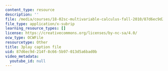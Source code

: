 ```yaml
---
content_type: resource
description: ''
file: /media/courses/18-02sc-multivariable-calculus-fall-2010/87d6ec9d214f8c665b97013d5a6bad0b_6paZkmBMZwQ.srt
file_type: application/x-subrip
learning_resource_types: []
license: https://creativecommons.org/licenses/by-nc-sa/4.0/
ocw_type: OCWFile
resourcetype: Other
title: 3play caption file
uid: 87d6ec9d-214f-8c66-5b97-013d5a6bad0b
video_metadata:
  youtube_id: null
---
```

